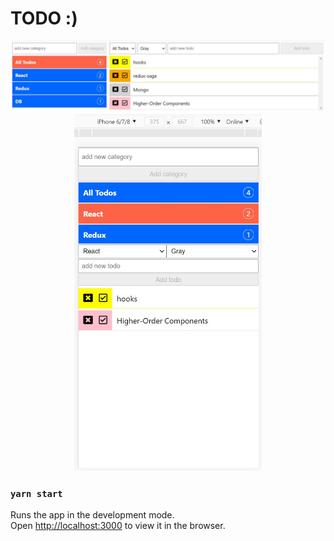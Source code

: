 
# TODO :)

<p align="center">
  <img src="two.jpg">
  <img width="300" src="one.jpg">
</p>

### `yarn start`

Runs the app in the development mode.\
Open [http://localhost:3000](http://localhost:3000) to view it in the browser.
